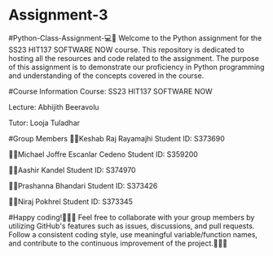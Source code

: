 # Assignment-3
#Python-Class-Assignment-💻🚀
Welcome to the Python assignment for the SS23 HIT137 SOFTWARE NOW course. This repository is dedicated to hosting all the resources and code related to the assignment. The purpose of this assignment is to demonstrate our proficiency in Python programming and understanding of the concepts covered in the course.

#Course Information
Course: SS23 HIT137 SOFTWARE NOW

Lecture: Abhijith Beeravolu

Tutor: Looja Tuladhar

#Group Members
🧑‍💻Keshab Raj Rayamajhi Student ID: S373690

🧑‍💻Michael Joffre Escanlar Cedeno Student ID: S359200

🧑‍💻Aashir Kandel Student ID: S374970

🧑‍💻Prashanna Bhandari Student ID: S373426

🧑‍💻Niraj Pokhrel Student ID: S373345

#Happy coding!🚀🧑‍💻
Feel free to collaborate with your group members by utilizing GitHub's features such as issues, discussions, and pull requests. Follow a consistent coding style, use meaningful variable/function names, and contribute to the continuous improvement of the project.🚀🧑‍💻
